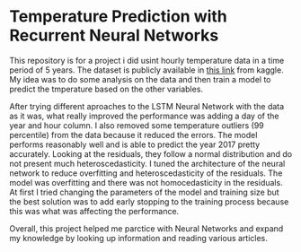 # Temperature Prediction with Recurrent Neural Networks

This repository is for a project i did usint hourly temperature data in a time period of 5 years. The dataset is publicly available in [this link](https://www.kaggle.com/datasets/selfishgene/historical-hourly-weather-data) from kaggle. My idea was to do some analysis on the data and then train a model to predict the tmperature based on the other variables.

After trying different aproaches to the LSTM Neural Network with the data as it was, what really improved the performance was adding a day of the year and hour column. I also removed some temperature outliers (99 percentile) from the data because it reduced the errors. The model performs reasonably well and is able to predict the year 2017 pretty accurately. Looking at the residuals, they follow a normal distribution and do not present much heteroscedasticity. I tuned the architecture of the neural network to reduce overfitting and heteroscedasticity of the residuals. The model was overfitting and there was not homocedasticity in the residuals. At first I tried changing the parameters of the model and training size but the best solution was to add early stopping to the training process because this was what was affecting the performance.

Overall, this project helped me parctice with Neural Networks and expand my knowledge by looking up information and reading various articles.
